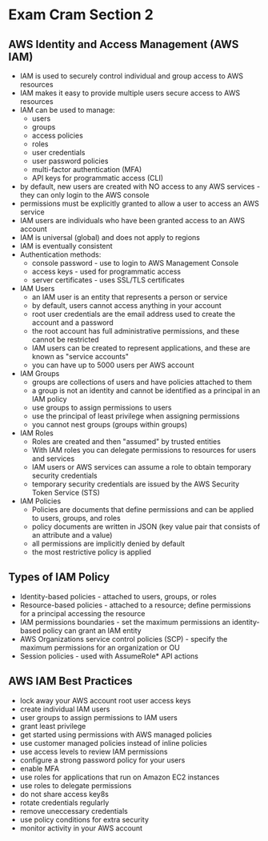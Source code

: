 # Exam Cram Section 2

## AWS Identity and Access Management (AWS IAM)

- IAM is used to securely control individual and group access to AWS resources
- IAM makes it easy to provide multiple users secure access to AWS resources
- IAM can be used to manage:
  - users
  - groups
  - access policies
  - roles
  - user credentials
  - user password policies
  - multi-factor authentication (MFA)
  - API keys for programmatic access (CLI)
- by default, new users are created with NO access to any AWS services - they can only login to the AWS console
- permissions must be explicitly granted to allow a user to access an AWS service
- IAM users are individuals who have been granted access to an AWS account
- IAM is universal (global) and does not apply to regions
- IAM is eventually consistent
- Authentication methods:
  - console password - use to login to AWS Management Console
  - access keys - used for programmatic access
  - server certificates - uses SSL/TLS certificates
- IAM Users
  - an IAM user is an entity that represents a person or service
  - by default, users cannot access anything in your account
  - root user credentials are the email address used to create the account and a password
  - the root account has full administrative permissions, and these cannot be restricted
  - IAM users can be created to represent applications, and these are known as "service accounts"
  - you can have up to 5000 users per AWS account
- IAM Groups
  - groups are collections of users and have policies attached to them
  - a group is not an identity and cannot be identified as a principal in an IAM policy
  - use groups to assign permissions to users
  - use the principal of least privilege when assigning permissions
  - you cannot nest groups (groups within groups)
- IAM Roles
  - Roles are created and then "assumed" by trusted entities
  - With IAM roles you can delegate permissions to resources for users and services
  - IAM users or AWS services can assume a role to obtain temporary security credentials
  - temporary security credentials are issued by the AWS Security Token Service (STS)
- IAM Policies
  - Policies are documents that define permissions and can be applied to users, groups, and roles
  - policy documents are written in JSON (key value pair that consists of an attribute and a value)
  - all permissions are implicitly denied by default
  - the most restrictive policy is applied

## Types of IAM Policy

- Identity-based policies - attached to users, groups, or roles
- Resource-based policies - attached to a resource; define permissions for a principal accessing the resource
- IAM permissions boundaries - set the maximum permissions an identity-based policy can grant an IAM entity
- AWS Organizations service control policies (SCP) - specify the maximum permissions for an organization or OU
- Session policies - used with AssumeRole\* API actions

## AWS IAM Best Practices

- lock away your AWS account root user access keys
- create individual IAM users
- user groups to assign permissions to IAM users
- grant least privilege
- get started using permissions with AWS managed policies
- use customer managed policies instead of inline policies
- use access levels to review IAM permissions
- configure a strong password policy for your users
- enable MFA
- use roles for applications that run on Amazon EC2 instances
- use roles to delegate permissions
- do not share access key8s
- rotate credentials regularly
- remove uneccessary credentials
- use policy conditions for extra security
- monitor activity in your AWS account
